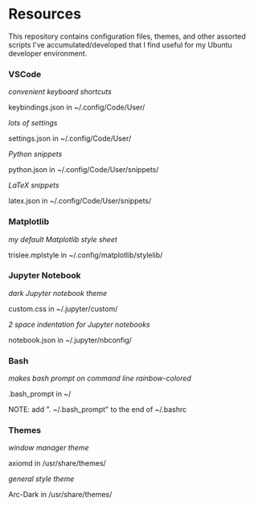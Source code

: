 # Resources

This repository contains configuration files, themes, and other assorted scripts I've accumulated/developed that I find useful for my Ubuntu developer environment.
 
### VSCode

*convenient keyboard shortcuts*

keybindings.json in ~/.config/Code/User/

*lots of settings*

settings.json in ~/.config/Code/User/

*Python snippets*

python.json in ~/.config/Code/User/snippets/

*LaTeX snippets*

latex.json in ~/.config/Code/User/snippets/

### Matplotlib

*my default Matplotlib style sheet*

trislee.mplstyle in ~/.config/matplotlib/stylelib/

### Jupyter Notebook

*dark Jupyter notebook theme*

custom.css in ~/.jupyter/custom/

*2 space indentation for Jupyter notebooks*

notebook.json in ~/.jupyter/nbconfig/

### Bash

*makes bash prompt on command line rainbow-colored*

.bash_prompt in ~/

NOTE: add ". ~/.bash_prompt" to the end of ~/.bashrc

### Themes

*window manager theme*

axiomd in /usr/share/themes/

*general style theme*

Arc-Dark in /usr/share/themes/